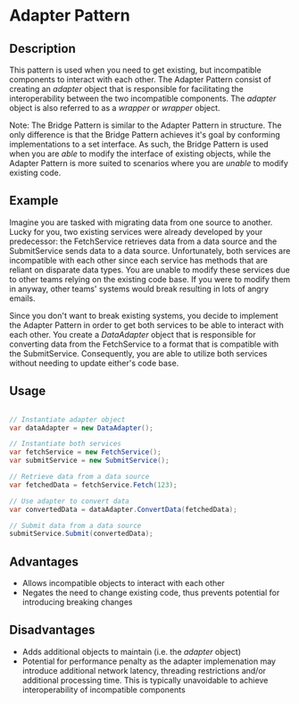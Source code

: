 # Adapter Pattern

## Description

This pattern is used when you need to get existing, but incompatible components to interact with each other.  The Adapter Pattern consist of creating an _adapter_ object that is responsible for facilitating the interoperability between the two incompatible components.  The _adapter_ object is also referred to as a _wrapper_ or _wrapper_ object.

Note:  The Bridge Pattern is similar to the Adapter Pattern in structure.  The only difference is that the Bridge Pattern achieves it's goal by conforming implementations to a set interface.  As such, the Bridge Pattern is used when you are *able* to modify the interface of existing objects, while the Adapter Pattern is more suited to scenarios where you are *unable* to modify existing code.

## Example

Imagine you are tasked with migrating data from one source to another.  Lucky for you, two existing services were already developed by your predecessor: the FetchService retrieves data from a data source and the SubmitService sends data to a data source.  Unfortunately, both services are incompatible with each other since each service has methods that are reliant on disparate data types.  You are unable to modify these services due to other teams relying on the existing code base.  If you were to modify them in anyway, other teams' systems would break resulting in lots of angry emails.

Since you don't want to break existing systems, you decide to implement the Adapter Pattern in order to get both services to be able to interact with each other.  You create a _DataAdapter_ object that is responsible for converting data from the FetchService to a format that is compatible with the SubmitService.  Consequently, you are able to utilize both services without needing to update either's code base.

## Usage

``` csharp

// Instantiate adapter object
var dataAdapter = new DataAdapter();

// Instantiate both services
var fetchService = new FetchService();
var submitService = new SubmitService();

// Retrieve data from a data source
var fetchedData = fetchService.Fetch(123);

// Use adapter to convert data
var convertedData = dataAdapter.ConvertData(fetchedData);

// Submit data from a data source
submitService.Submit(convertedData);

```

## Advantages

* Allows incompatible objects to interact with each other
* Negates the need to change existing code, thus prevents potential for introducing breaking changes

## Disadvantages

* Adds additional objects to maintain (i.e. the _adapter_ object)
* Potential for performance penalty as the adapter implemenation may introduce additional network latency, threading restrictions and/or additional processing time.  This is typically unavoidable to achieve interoperability of incompatible components
